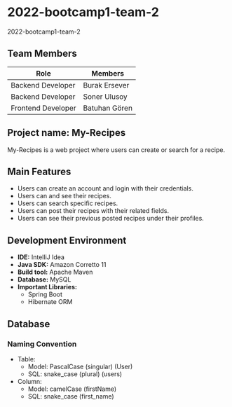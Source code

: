 # 2022-bootcamp1-team-2
2022-bootcamp1-team-2
## Team Members
| Role                  | Members       |
| -----------           | -----------   |
| Backend Developer     | Burak Ersever |
| Backend Developer     | Soner Ulusoy  |
| Frontend Developer    | Batuhan Gören |

## Project name: My-Recipes
My-Recipes is a web project where users can create or search for a recipe.

## Main Features

- Users can create an account and login with their credentials.
- Users can and see their recipes.
- Users can search specific recipes.
- Users can post their recipes with their related fields.
- Users can see their previous posted recipes under their profiles.

## Development Environment

- **IDE:** IntelliJ Idea
- **Java SDK:** Amazon Corretto 11
- **Build tool:** Apache Maven
- **Database:** MySQL
- **Important Libraries:**
    - Spring Boot
    - Hibernate ORM

## Database

### Naming Convention

- Table:
    - Model: PascalCase (singular) (User)
    - SQL:  snake_case (plural) (users)
- Column:
    - Model: camelCase (firstName)
    - SQL:  snake_case (first_name)

